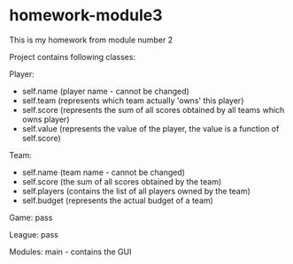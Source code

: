 # homework-module3
This is my homework from module number 2


Project contains following classes:

Player:
- self.name (player name - cannot be changed)
- self.team (represents which team actually 'owns' this player)
- self.score (represents the sum of all scores obtained 
by all teams which owns player) 
- self.value (represents the value of the player, 
the value is a function of self.score)


Team:
- self.name (team name - cannot be changed)
- self.score (the sum of all scores obtained by the team)
- self.players (contains the list of all players owned by the team)
- self.budget (represents the actual budget of a team)

Game:
pass

League:
pass





Modules:
main - contains the GUI